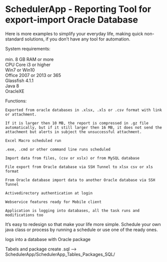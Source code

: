 # SchedulerApp - Reporting Tool for export-import Oracle Database

Here is more examples to simplify your everyday life, making quick non-standard solutions, if you don’t have any tool for automation.

System requirements:<br><br>
	min. 8 GB RAM or more<br>
	CPU Core i3 or higher<br>
	Win7 or Win10<br>
	Office 2007 or 2013 or 365<br>
	Glassfish 4.1.1<br>
	Java 8<br>
	OracleXE<br>

Functions:

	Exported from oracle databases in .xlsx, .xls or .csv format with link or attachment.

	If it is larger then 10 MB, the report is compressed in .gz file automatically, but if it still larger then 16 MB, it does not send the attachment but alerts in subject the unsuccessful attachment.

	Excel Macro scheduled run

	.exe, .cmd or other command line runs scheduled

	Import data from files, (csv or xslx) or from MySQL database

	File export from Oracle database via SSH Tunnel to xlsx csv or xls format

	From Oracle database import data to another Oracle database via SSH Tunnel

	Activedirectory authentication at login

	Webservice features ready for Mobile client

	Application is logging into databases, all the task runs and modifications too

It’s easy to redesign so that make your life more simple. Schedule your own java class or process by running a schedule or use one of the ready ones.


logs into a database with Oracle package

Tabels and package create .sql --> SchedulerApp/SchedulerApp_Tables_Packages_SQL/
